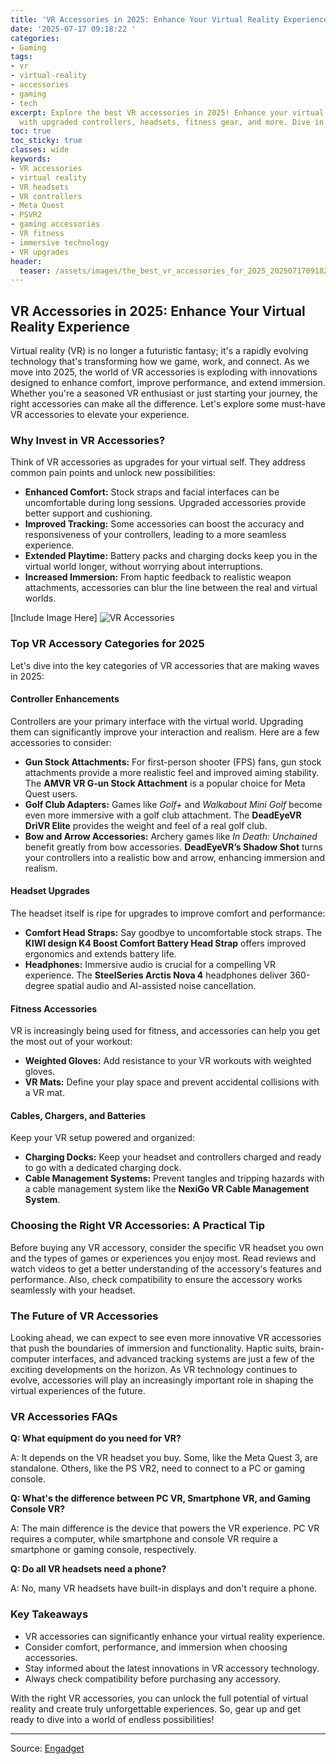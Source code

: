 ```yaml
---
title: 'VR Accessories in 2025: Enhance Your Virtual Reality Experience'
date: '2025-07-17 09:18:22 '
categories:
- Gaming
tags:
- vr
- virtual-reality
- accessories
- gaming
- tech
excerpt: Explore the best VR accessories in 2025! Enhance your virtual reality experience
  with upgraded controllers, headsets, fitness gear, and more. Dive in now!
toc: true
toc_sticky: true
classes: wide
keywords:
- VR accessories
- virtual reality
- VR headsets
- VR controllers
- Meta Quest
- PSVR2
- gaming accessories
- VR fitness
- immersive technology
- VR upgrades
header:
  teaser: /assets/images/the_best_vr_accessories_for_2025_20250717091821.jpg
---
```


## VR Accessories in 2025: Enhance Your Virtual Reality Experience

Virtual reality (VR) is no longer a futuristic fantasy; it's a rapidly evolving technology that's transforming how we game, work, and connect. As we move into 2025, the world of VR accessories is exploding with innovations designed to enhance comfort, improve performance, and extend immersion. Whether you're a seasoned VR enthusiast or just starting your journey, the right accessories can make all the difference. Let's explore some must-have VR accessories to elevate your experience.

### Why Invest in VR Accessories?

Think of VR accessories as upgrades for your virtual self. They address common pain points and unlock new possibilities:

*   **Enhanced Comfort:** Stock straps and facial interfaces can be uncomfortable during long sessions. Upgraded accessories provide better support and cushioning.
*   **Improved Tracking:** Some accessories can boost the accuracy and responsiveness of your controllers, leading to a more seamless experience.
*   **Extended Playtime:** Battery packs and charging docks keep you in the virtual world longer, without worrying about interruptions.
*   **Increased Immersion:** From haptic feedback to realistic weapon attachments, accessories can blur the line between the real and virtual worlds.

[Include Image Here]
![VR Accessories](https://o.aolcdn.com/images/dims?image_uri=https%3A%2F%2Fs.yimg.com%2Fos%2Fcreatr-uploaded-images%2F2024-12%2Feac2cf20-b3db-11ef-bbf4-39421debf4ae&resize=1400%2C787&client=19f2b5e49a271b2bde77&signature=6328a4bb99dc5b86ba460a2e90a6e04110f4ca3e)

### Top VR Accessory Categories for 2025

Let's dive into the key categories of VR accessories that are making waves in 2025:

#### Controller Enhancements

Controllers are your primary interface with the virtual world. Upgrading them can significantly improve your interaction and realism. Here are a few accessories to consider:

*   **Gun Stock Attachments:** For first-person shooter (FPS) fans, gun stock attachments provide a more realistic feel and improved aiming stability. The **AMVR VR G-un Stock Attachment** is a popular choice for Meta Quest users.
*   **Golf Club Adapters:** Games like *Golf+* and *Walkabout Mini Golf* become even more immersive with a golf club attachment. The **DeadEyeVR DriVR Elite** provides the weight and feel of a real golf club.
*   **Bow and Arrow Accessories:** Archery games like *In Death: Unchained* benefit greatly from bow accessories. **DeadEyeVR’s Shadow Shot** turns your controllers into a realistic bow and arrow, enhancing immersion and realism.

#### Headset Upgrades

The headset itself is ripe for upgrades to improve comfort and performance:

*   **Comfort Head Straps:** Say goodbye to uncomfortable stock straps. The **KIWI design K4 Boost Comfort Battery Head Strap** offers improved ergonomics and extends battery life.
*   **Headphones:** Immersive audio is crucial for a compelling VR experience. The **SteelSeries Arctis Nova 4** headphones deliver 360-degree spatial audio and AI-assisted noise cancellation.

#### Fitness Accessories

VR is increasingly being used for fitness, and accessories can help you get the most out of your workout:

*   **Weighted Gloves:** Add resistance to your VR workouts with weighted gloves. 
*   **VR Mats:** Define your play space and prevent accidental collisions with a VR mat.

#### Cables, Chargers, and Batteries

Keep your VR setup powered and organized:

*   **Charging Docks:** Keep your headset and controllers charged and ready to go with a dedicated charging dock. 
*   **Cable Management Systems:** Prevent tangles and tripping hazards with a cable management system like the **NexiGo VR Cable Management System**.

### Choosing the Right VR Accessories: A Practical Tip

Before buying any VR accessory, consider the specific VR headset you own and the types of games or experiences you enjoy most. Read reviews and watch videos to get a better understanding of the accessory's features and performance. Also, check compatibility to ensure the accessory works seamlessly with your headset.

### The Future of VR Accessories

Looking ahead, we can expect to see even more innovative VR accessories that push the boundaries of immersion and functionality. Haptic suits, brain-computer interfaces, and advanced tracking systems are just a few of the exciting developments on the horizon. As VR technology continues to evolve, accessories will play an increasingly important role in shaping the virtual experiences of the future.

### VR Accessories FAQs

**Q: What equipment do you need for VR?**

A: It depends on the VR headset you buy. Some, like the Meta Quest 3, are standalone. Others, like the PS VR2, need to connect to a PC or gaming console.

**Q: What's the difference between PC VR, Smartphone VR, and Gaming Console VR?**

A: The main difference is the device that powers the VR experience. PC VR requires a computer, while smartphone and console VR require a smartphone or gaming console, respectively.

**Q: Do all VR headsets need a phone?**

A: No, many VR headsets have built-in displays and don't require a phone.

### Key Takeaways

*   VR accessories can significantly enhance your virtual reality experience.
*   Consider comfort, performance, and immersion when choosing accessories.
*   Stay informed about the latest innovations in VR accessory technology.
*   Always check compatibility before purchasing any accessory.

With the right VR accessories, you can unlock the full potential of virtual reality and create truly unforgettable experiences. So, gear up and get ready to dive into a world of endless possibilities!

---

Source: [Engadget](https://www.engadget.com/ar-vr/best-vr-accessories-150021126.html?src=rss)